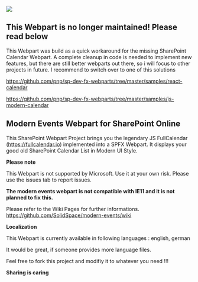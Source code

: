 ![](https://github.com/SolidSpace/modern-events/blob/master/assets/sharepoint_modern_calendar_banner.jpg)

## This Webpart is no longer maintained! Please read below 
This Webpart was build as a quick workaround for the missing SharePoint Calendar Webpart. 
A complete cleanup in code is needed to implement new features, but there are still better webparts out there, so  i will focus
to other projects in future. I recommend to switch over to one of this solutions

https://github.com/pnp/sp-dev-fx-webparts/tree/master/samples/react-calendar

https://github.com/pnp/sp-dev-fx-webparts/tree/master/samples/js-modern-calendar



## Modern Events Webpart for SharePoint Online
This SharePoint Webpart Project brings you the legendary JS FullCalendar (https://fullcalendar.io) implemented into a SPFX Webpart. It displays your good old SharePoint Calendar List in Modern UI Style. 

**Please note**

This Webpart is not supported by Microsoft. Use it at your own risk. Please use the issues tab to report issues.

**The modern events webpart is not compatible with IE11 and it is not planned to fix this.**

Please refer to the Wiki Pages for further informations.
https://github.com/SolidSpace/modern-events/wiki

**Localization**

This Webpart is currently available in following languages : english, german

It would be great, if someone provides more language files.

Feel free to fork this project and modifiy it to whatever you need !!!

**Sharing is caring**

